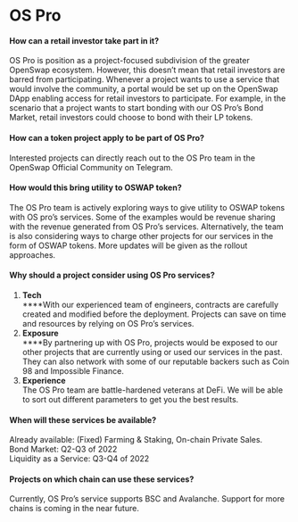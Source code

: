 # OS Pro

#### How can a retail investor take part in it?

OS Pro is position as a project-focused subdivision of the greater OpenSwap ecosystem. However, this doesn’t mean that retail investors are barred from participating. Whenever a project wants to use a service that would involve the community, a portal would be set up on the OpenSwap DApp enabling access for retail investors to participate. For example, in the scenario that a project wants to start bonding with our OS Pro’s Bond Market, retail investors could choose to bond with their LP tokens.

#### How can a token project apply to be part of OS Pro?

Interested projects can directly reach out to the OS Pro team in the OpenSwap Official Community on Telegram.

#### How would this bring utility to OSWAP token?

The OS Pro team is actively exploring ways to give utility to OSWAP tokens with OS pro’s services. Some of the examples would be revenue sharing with the revenue generated from OS Pro’s services. Alternatively, the team is also considering ways to charge other projects for our services in the form of OSWAP tokens. More updates will be given as the rollout approaches.

#### Why should a project consider using OS Pro services?

1. **Tech** \
   ****With our experienced team of engineers, contracts are carefully created and modified before the deployment. Projects can save on time and resources by relying on OS Pro’s services.
2. **Exposure** \
   ****By partnering up with OS Pro, projects would be exposed to our other projects that are currently using or used our services in the past. They can also network with some of our reputable backers such as Coin 98 and Impossible Finance.
3. **Experience** \
   The OS Pro team are battle-hardened veterans at DeFi. We will be able to sort out different parameters to get you the best results.

#### When will these services be available?

Already available: (Fixed) Farming & Staking, On-chain Private Sales.\
Bond Market: Q2-Q3 of 2022\
Liquidity as a Service: Q3-Q4 of 2022

#### Projects on which chain can use these services?

Currently, OS Pro’s service supports BSC and Avalanche. Support for more chains is coming in the near future.
